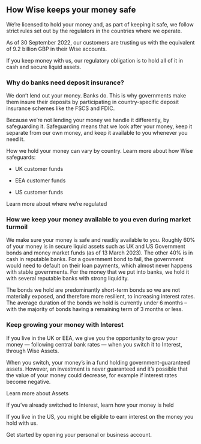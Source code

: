 ## How Wise keeps your money safe  
We’re licensed to hold your money and, as part of keeping it safe, we follow strict rules set out by the regulators in the countries where we operate. 

As of 30 September 2022, our customers are trusting us with the equivalent of 9.2 billion GBP in their Wise accounts.

If you keep money with us, our regulatory obligation is to hold all of it in cash and secure liquid assets. 

### **Why do banks need deposit insurance?**

We don’t lend out your money. Banks do. This is why governments make them insure their deposits by participating in country-specific deposit insurance schemes like the FSCS and FDIC.

Because we’re not lending your money we handle it differently, by safeguarding it. Safeguarding means that we look after your money, keep it separate from our own money, and keep it available to you whenever you need it. 

How we hold your money can vary by country. Learn more about how Wise safeguards:

  * UK customer funds

  * EEA customer funds 

  * US customer funds




Learn more about where we’re regulated

###  **How we keep your money available to you even during market turmoil**

We make sure your money is safe and readily available to you. Roughly 60% of your money is in secure liquid assets such as UK and US Government bonds and money market funds (as of 13 March 2023). The other 40% is in cash in reputable banks. For a government bond to fail, the government would need to default on their loan payments, which almost never happens with stable governments. For the money that we put into banks, we hold it with several reputable banks with strong liquidity. 

The bonds we hold are predominantly short-term bonds so we are not materially exposed, and therefore more resilient, to increasing interest rates. The average duration of the bonds we hold is currently under 6 months – with the majority of bonds having a remaining term of 3 months or less.

###  **Keep growing your money with Interest**

If you live in the UK or EEA, we give you the opportunity to grow your money — following central bank rates — when you switch it to Interest, through Wise Assets. 

When you switch, your money’s in a fund holding government-guaranteed assets. However, an investment is never guaranteed and it’s possible that the value of your money could decrease, for example if interest rates become negative.

Learn more about Assets

If you’ve already switched to Interest, learn how your money is held

If you live in the US, you might be eligible to earn interest on the money you hold with us.

Get started by opening your personal or business account.